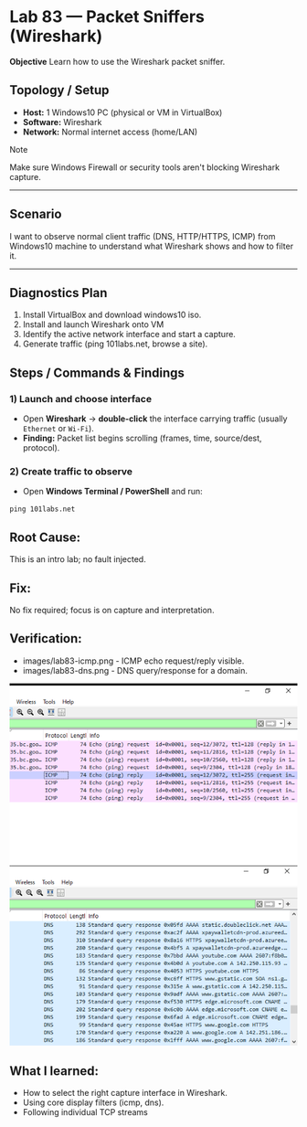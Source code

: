 # Lab 83 — Packet Sniffers (Wireshark)

**Objective**
Learn how to use the Wireshark packet sniffer.

## Topology / Setup

- **Host:** 1 Windows10 PC (physical or VM in VirtualBox)
- **Software:** Wireshark
- **Network:** Normal internet access (home/LAN)

> [!NOTE]
> Make sure Windows Firewall or security tools aren't blocking Wireshark capture.

---

## Scenario

I want to observe normal client traffic (DNS, HTTP/HTTPS, ICMP) from Windows10 machine to understand what Wireshark shows and how to filter it.

---

## Diagnostics Plan

1. Install VirtualBox and download windows10 iso.
2. Install and launch Wireshark onto VM
3. Identify the active network interface and start a capture.
4. Generate traffic (ping 101labs.net, browse a site).

## Steps / Commands & Findings

### 1) Launch and choose interface

- Open **Wireshark** → **double-click** the interface carrying traffic (usually `Ethernet` or `Wi-Fi`).
- **Finding:** Packet list begins scrolling (frames, time, source/dest, protocol).

### 2) Create traffic to observe

- Open **Windows Terminal / PowerShell** and run:

```
ping 101labs.net
```

## Root Cause:

This is an intro lab; no fault injected.

## Fix:

No fix required; focus is on capture and interpretation.

## Verification:

- images/lab83-icmp.png - ICMP echo request/reply visible.
- images/lab83-dns.png - DNS query/response for a domain.

![ICMP echo request/reply visible](/images/lab83-icmp.png)
![DNS query/response for a domain.](/images/lab83-dns.png)

## What I learned:

- How to select the right capture interface in Wireshark.
- Using core display filters (icmp, dns).
- Following individual TCP streams
